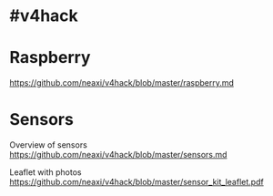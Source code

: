 # #v4hack

# Raspberry
https://github.com/neaxi/v4hack/blob/master/raspberry.md

# Sensors
Overview of sensors
https://github.com/neaxi/v4hack/blob/master/sensors.md

Leaflet with photos
https://github.com/neaxi/v4hack/blob/master/sensor_kit_leaflet.pdf
